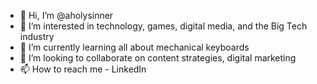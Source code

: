 - 👋 Hi, I’m @aholysinner
- 👀 I’m interested in technology, games, digital media, and the Big Tech industry
- 🌱 I’m currently learning all about mechanical keyboards
- 💞️ I’m looking to collaborate on content strategies, digital marketing
- 📫 How to reach me - LinkedIn

<!---
aholysinner/aholysinner is a ✨ special ✨ repository because its `README.md` (this file) appears on your GitHub profile.
You can click the Preview link to take a look at your changes.
--->
